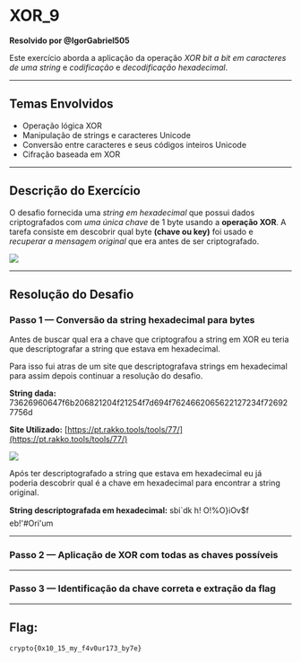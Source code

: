 # XOR_9  
**Resolvido por @IgorGabriel505**  

Este exercício aborda a aplicação da operação *XOR bit a bit em caracteres de uma string* e *codificação* e *decodificação hexadecimal*.

---

## Temas Envolvidos

- Operação lógica XOR  
- Manipulação de strings e caracteres Unicode  
- Conversão entre caracteres e seus códigos inteiros Unicode  
- Cifração baseada em XOR

---

## Descrição do Exercício

O desafio fornecida uma *string em hexadecimal* que possui dados criptografados com *uma única chave* de 1 byte usando a **operação XOR**. A tarefa consiste em descobrir qual byte **(chave ou key)** foi usado e *recuperar a mensagem original* que era antes de ser criptografado.

![](xor9/a.png)

---

## Resolução do Desafio

### Passo 1 — Conversão da string hexadecimal para bytes

Antes de buscar qual era a chave que criptografou a string em XOR eu teria que descriptografar a string que estava em hexadecimal.

Para isso fui atras de um site que descriptografava strings em hexadecimal para assim depois continuar a resolução do desafio.


**String dada:** 73626960647f6b206821204f21254f7d694f7624662065622127234f726927756d

**Site Utilizado:**  [https://pt.rakko.tools/tools/77/](https://pt.rakko.tools/tools/77/)

![](xor9/b.png)

Após ter descriptografado a string que estava em hexadecimal eu já poderia descobrir qual é a chave em hexadecimal para encontrar a string original.

**String descriptografada em hexadecimal:** sbi`dk h! O!%O}iOv$f eb!'#Ori'um

---

### Passo 2 — Aplicação de XOR com todas as chaves possíveis

<!-- Descreva a segunda etapa da resolução -->

---

### Passo 3 — Identificação da chave correta e extração da flag




---

## Flag:

```
crypto{0x10_15_my_f4v0ur173_by7e}
```
